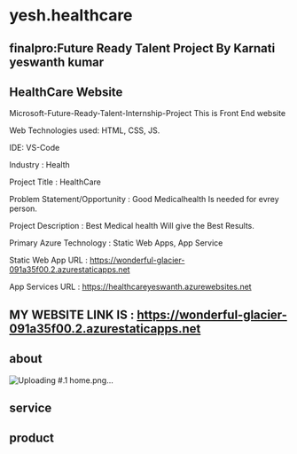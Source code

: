 # yesh.healthcare
## finalpro:Future Ready Talent Project By Karnati yeswanth kumar
## HealthCare Website

Microsoft-Future-Ready-Talent-Internship-Project This is Front End website

Web Technologies used: HTML, CSS, JS.

IDE: VS-Code

Industry : Health

Project Title : HealthCare

Problem Statement/Opportunity : Good Medicalhealth Is needed for evrey person.

Project Description : Best Medical health  Will give the Best Results.

Primary Azure Technology : Static Web Apps, App Service

Static Web App URL : https://wonderful-glacier-091a35f00.2.azurestaticapps.net

App Services URL : https://healthcareyeswanth.azurewebsites.net

## MY WEBSITE LINK IS : https://wonderful-glacier-091a35f00.2.azurestaticapps.net



## about
![Uploading #.1 home.png…]()



## service
## product




